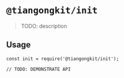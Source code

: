 # `@tiangongkit/init`

> TODO: description

## Usage

```
const init = require('@tiangongkit/init');

// TODO: DEMONSTRATE API
```
